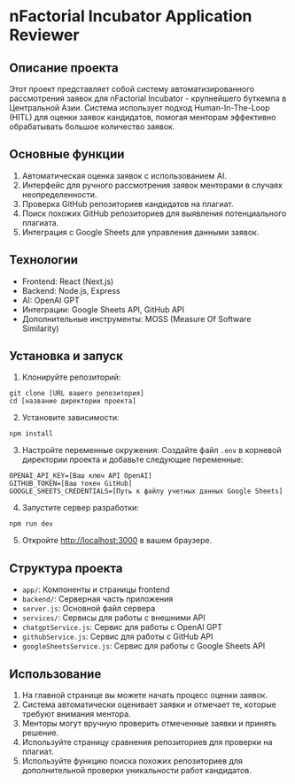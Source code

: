 # nFactorial Incubator Application Reviewer
## Описание проекта

Этот проект представляет собой систему автоматизированного рассмотрения заявок для nFactorial Incubator - крупнейшего буткемпа в Центральной Азии. Система использует подход Human-In-The-Loop (HITL) для оценки заявок кандидатов, помогая менторам эффективно обрабатывать большое количество заявок.

## Основные функции

1. Автоматическая оценка заявок с использованием AI.
2. Интерфейс для ручного рассмотрения заявок менторами в случаях неопределенности.
3. Проверка GitHub репозиториев кандидатов на плагиат.
4. Поиск похожих GitHub репозиториев для выявления потенциального плагиата.
5. Интеграция с Google Sheets для управления данными заявок.

## Технологии

- Frontend: React (Next.js)
- Backend: Node.js, Express
- AI: OpenAI GPT
- Интеграции: Google Sheets API, GitHub API
- Дополнительные инструменты: MOSS (Measure Of Software Similarity)

## Установка и запуск

1. Клонируйте репозиторий:
```
git clone [URL вашего репозитория]
cd [название директории проекта]
```
2. Установите зависимости:
```
npm install
```

3. Настройте переменные окружения:
Создайте файл `.env` в корневой директории проекта и добавьте следующие переменные:
```
OPENAI_API_KEY=[Ваш ключ API OpenAI]
GITHUB_TOKEN=[Ваш токен GitHub]
GOOGLE_SHEETS_CREDENTIALS=[Путь к файлу учетных данных Google Sheets]
```
4. Запустите сервер разработки:
```
npm run dev
```
5. Откройте [http://localhost:3000](http://localhost:3000) в вашем браузере.

## Структура проекта

- `app/`: Компоненты и страницы frontend
- `backend/`: Серверная часть приложения
- `server.js`: Основной файл сервера
- `services/`: Сервисы для работы с внешними API
 - `chatgptService.js`: Сервис для работы с OpenAI GPT
 - `githubService.js`: Сервис для работы с GitHub API
 - `googleSheetsService.js`: Сервис для работы с Google Sheets API

## Использование

1. На главной странице вы можете начать процесс оценки заявок.
2. Система автоматически оценивает заявки и отмечает те, которые требуют внимания ментора.
3. Менторы могут вручную проверить отмеченные заявки и принять решение.
4. Используйте страницу сравнения репозиториев для проверки на плагиат.
5. Используйте функцию поиска похожих репозиториев для дополнительной проверки уникальности работ кандидатов.
